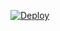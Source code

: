 
[![Deploy](https://www.herokucdn.com/deploy/button.svg)](https://heroku.com/deploy?template=https://github.com/pateskinasy/morsing-ghost)

